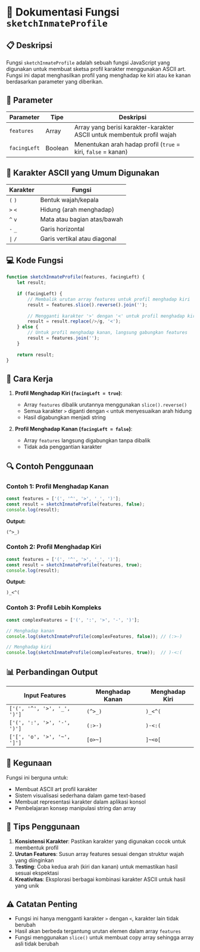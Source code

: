 # 👤 Dokumentasi Fungsi `sketchInmateProfile`

## 📋 Deskripsi

Fungsi `sketchInmateProfile` adalah sebuah fungsi JavaScript yang digunakan untuk membuat sketsa profil karakter menggunakan ASCII art. Fungsi ini dapat menghasilkan profil yang menghadap ke kiri atau ke kanan berdasarkan parameter yang diberikan.

## 🔧 Parameter

| Parameter | Tipe | Deskripsi |
|-----------|------|-----------|
| `features` | Array | Array yang berisi karakter-karakter ASCII untuk membentuk profil wajah |
| `facingLeft` | Boolean | Menentukan arah hadap profil (`true` = kiri, `false` = kanan) |

## 🎨 Karakter ASCII yang Umum Digunakan

| Karakter | Fungsi |
|----------|--------|
| `(` `)` | Bentuk wajah/kepala |
| `>` `<` | Hidung (arah menghadap) |
| `^` `v` | Mata atau bagian atas/bawah |
| `-` `_` | Garis horizontal |
| `\|` `/` | Garis vertikal atau diagonal |

## 💻 Kode Fungsi

```javascript
function sketchInmateProfile(features, facingLeft) {
    let result;
    
    if (facingLeft) {
        // Membalik urutan array features untuk profil menghadap kiri
        result = features.slice().reverse().join('');
        
        // Mengganti karakter '>' dengan '<' untuk profil menghadap kiri
        result = result.replace(/>/g, '<');
    } else {
        // Untuk profil menghadap kanan, langsung gabungkan features
        result = features.join('');
    }
    
    return result;
}
```

## 📝 Cara Kerja

1. **Profil Menghadap Kiri (`facingLeft = true`)**:
   - Array `features` dibalik urutannya menggunakan `slice().reverse()`
   - Semua karakter `>` diganti dengan `<` untuk menyesuaikan arah hidung
   - Hasil digabungkan menjadi string

2. **Profil Menghadap Kanan (`facingLeft = false`)**:
   - Array `features` langsung digabungkan tanpa dibalik
   - Tidak ada penggantian karakter

## 🔍 Contoh Penggunaan

### Contoh 1: Profil Menghadap Kanan
```javascript
const features = ['(', '^', '>', '_', ')'];
const result = sketchInmateProfile(features, false);
console.log(result);
```

**Output:**
```
(^>_)
```

### Contoh 2: Profil Menghadap Kiri
```javascript
const features = ['(', '^', '>', '_', ')'];
const result = sketchInmateProfile(features, true);
console.log(result);
```

**Output:**
```
)_<^(
```

### Contoh 3: Profil Lebih Kompleks
```javascript
const complexFeatures = ['(', ':', '>', '-', ')'];

// Menghadap kanan
console.log(sketchInmateProfile(complexFeatures, false)); // (:>-)

// Menghadap kiri  
console.log(sketchInmateProfile(complexFeatures, true));  // )-<:(
```

## 📊 Perbandingan Output

| Input Features | Menghadap Kanan | Menghadap Kiri |
|----------------|-----------------|----------------|
| `['(', '^', '>', '_', ')']` | `(^>_)` | `)_<^(` |
| `['(', ':', '>', '-', ')']` | `(:>-)` | `)-<:(` |
| `['[', 'o', '>', '~', ']']` | `[o>~]` | `]~<o[` |

## 🎯 Kegunaan

Fungsi ini berguna untuk:
- Membuat ASCII art profil karakter
- Sistem visualisasi sederhana dalam game text-based
- Membuat representasi karakter dalam aplikasi konsol
- Pembelajaran konsep manipulasi string dan array

## 🚀 Tips Penggunaan

1. **Konsistensi Karakter**: Pastikan karakter yang digunakan cocok untuk membentuk profil
2. **Urutan Features**: Susun array features sesuai dengan struktur wajah yang diinginkan
3. **Testing**: Coba kedua arah (kiri dan kanan) untuk memastikan hasil sesuai ekspektasi
4. **Kreativitas**: Eksplorasi berbagai kombinasi karakter ASCII untuk hasil yang unik

## ⚠️ Catatan Penting

- Fungsi ini hanya mengganti karakter `>` dengan `<`, karakter lain tidak berubah
- Hasil akan berbeda tergantung urutan elemen dalam array `features`
- Fungsi menggunakan `slice()` untuk membuat copy array sehingga array asli tidak berubah
